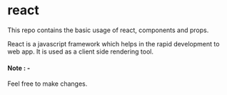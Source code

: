 # react
This repo contains the basic usage of react, components and props. 

React is a javascript framework which helps in the rapid development to web app. It is used as a client side rendering tool. 
#### Note : -
Feel free to make changes. 
